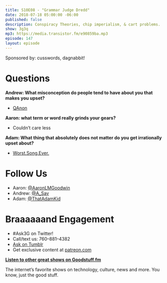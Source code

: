 ```yaml
---
title: S10E08 - "Grammar Judge Dredd"
date: 2018-07-18 05:00:00 -06:00
published: false
description: Conspiracy Theories, chip imperialism, & cart problems.
show: 3g3q
mp3: https://media.transistor.fm/e90859ba.mp3
episode: 147
layout: episode
---
```


Sponsored by: cusswords, dagnabbit!

# Questions

**Andrew: What misconception do people tend to have about you that makes you upset?**

- [QAnon](https://www.thedailybeast.com/what-is-qanon-the-craziest-theory-of-the-trump-era-explained)

**Aaron: what term or word really grinds your gears?**

- Couldn’t care less

**Adam: What thing that absolutely does not matter do you get irrationally upset about?**

- [Worst.Song.Ever.](http://www.ldshymns.com/lds-hymns-226-250/230-scatter-sunshine)

# Follow Us

- Aaron: [@AaronLMGoodwin](http://twitter.com/aaronlmgoodwin)
- Andrew: [@A_Sav](http://twitter.com/a_sav)
- Adam: [@ThatAdamKid](http://twitter.com/thatadamkid)

# Braaaaaand Engagement

- #Ask3G on Twitter!
- Call/text us: 760–881–4382
- [Ask on Tumblr](http://3g3q.co/ask)
- Get exclusive content at [patreon.com](http://www.patreon.com/3g3q)

**[Listen to other great shows on Goodstuff.fm](http://goodstuff.fm/)**

The internet’s favorite shows on technology, culture, news and more. You know, just the good stuff.